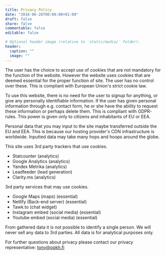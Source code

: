 ```yaml
---
title: Privacy Policy
date: "2018-06-28T00:00:00+01:00"
draft: false
share: false
commentable: false
editable: false

# Optional header image (relative to `static/media/` folder).
header:
  caption: ""
  image: ""
---
```

The user has the choice to accept use of cookies that are not mandatory for the function of the website. However the website uses cookies that are deemed essential for the proper function of site. The user has no control over these. This is compliant with European Union's strict cookie law.

To use this website, there is no need for the user to signup for anything, or give any personally identifiable information. If the user has given personal information through e.g. contact form, he or she have the ability to request these information or perhaps delete them. This is compliant with GDPR-rules. This power is given only to citizens and inhabitants of EU or EEA. 

Personal data that you may input to the site maybe transferred outside the EU and EEA. This is because our hosting provider's CDN infrastructure is worldwide. Inputted data may take many hops and hoops around the globe.

This site uses 3rd party trackers that use cookies.

- Statcounter (analytics)
- Google Analytics (analytics)
- Yandex Metrika (analytics)
- Leadfeeder (lead generation)
- Clarity.ms (analytics)

3rd party services that may use cookies.
- Google Maps (maps) (essential)
- Netlify (Back-end server) (essential)
- Tawk.to (chat widget)
- Instagram embed (social media) (essential)
- Youtube embed (social media) (essential)

From gathered data it is not possible to identify a single person.
We will never sell any data to 3rd parties. All data is for analytical purposes only.

For further questions about privacy please contact our privacy representative: tony@opkh.fi